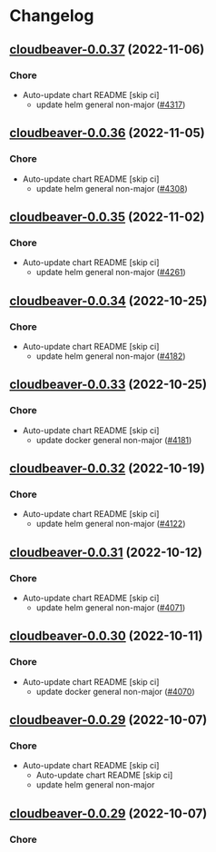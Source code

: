 # Changelog



## [cloudbeaver-0.0.37](https://github.com/truecharts/charts/compare/cloudbeaver-0.0.36...cloudbeaver-0.0.37) (2022-11-06)

### Chore

- Auto-update chart README [skip ci]
  - update helm general non-major ([#4317](https://github.com/truecharts/charts/issues/4317))




## [cloudbeaver-0.0.36](https://github.com/truecharts/charts/compare/cloudbeaver-0.0.35...cloudbeaver-0.0.36) (2022-11-05)

### Chore

- Auto-update chart README [skip ci]
  - update helm general non-major ([#4308](https://github.com/truecharts/charts/issues/4308))




## [cloudbeaver-0.0.35](https://github.com/truecharts/charts/compare/cloudbeaver-0.0.34...cloudbeaver-0.0.35) (2022-11-02)

### Chore

- Auto-update chart README [skip ci]
  - update helm general non-major ([#4261](https://github.com/truecharts/charts/issues/4261))




## [cloudbeaver-0.0.34](https://github.com/truecharts/charts/compare/cloudbeaver-0.0.33...cloudbeaver-0.0.34) (2022-10-25)

### Chore

- Auto-update chart README [skip ci]
  - update helm general non-major ([#4182](https://github.com/truecharts/charts/issues/4182))




## [cloudbeaver-0.0.33](https://github.com/truecharts/charts/compare/cloudbeaver-0.0.32...cloudbeaver-0.0.33) (2022-10-25)

### Chore

- Auto-update chart README [skip ci]
  - update docker general non-major ([#4181](https://github.com/truecharts/charts/issues/4181))




## [cloudbeaver-0.0.32](https://github.com/truecharts/charts/compare/cloudbeaver-0.0.31...cloudbeaver-0.0.32) (2022-10-19)

### Chore

- Auto-update chart README [skip ci]
  - update helm general non-major ([#4122](https://github.com/truecharts/charts/issues/4122))




## [cloudbeaver-0.0.31](https://github.com/truecharts/charts/compare/cloudbeaver-0.0.30...cloudbeaver-0.0.31) (2022-10-12)

### Chore

- Auto-update chart README [skip ci]
  - update helm general non-major ([#4071](https://github.com/truecharts/charts/issues/4071))




## [cloudbeaver-0.0.30](https://github.com/truecharts/charts/compare/cloudbeaver-0.0.29...cloudbeaver-0.0.30) (2022-10-11)

### Chore

- Auto-update chart README [skip ci]
  - update docker general non-major ([#4070](https://github.com/truecharts/charts/issues/4070))




## [cloudbeaver-0.0.29](https://github.com/truecharts/charts/compare/cloudbeaver-0.0.28...cloudbeaver-0.0.29) (2022-10-07)

### Chore

- Auto-update chart README [skip ci]
  - Auto-update chart README [skip ci]
  - update helm general non-major




## [cloudbeaver-0.0.29](https://github.com/truecharts/charts/compare/cloudbeaver-0.0.28...cloudbeaver-0.0.29) (2022-10-07)

### Chore

